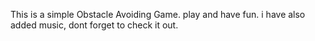 This is a simple Obstacle Avoiding Game. play and have fun. i have also added music, dont forget to check it out.